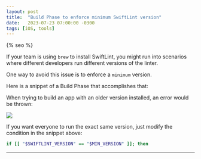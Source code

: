 ```yaml
---
layout: post
title:  "Build Phase to enforce minimum SwiftLint version"
date:   2023-07-23 07:00:00 -0300
tags: [iOS, tools]
---
```


{% seo %}

If your team is using `brew` to install SwiftLint, you might run into scenarios where different developers run different versions of the linter.

One way to avoid this issue is to enforce a `minimum` version.

Here is a snippet of a Build Phase that accomplishes that:

<script src="https://gist.github.com/mdb1/d5b7c005af9989815281dc016cc5d138.js"></script>

When trying to build an app with an older version installed, an error would be thrown:

<img src="{{static.static_files}}/resources/swiftlint-version/swiftlint-error.png">

If you want everyone to run the exact same version, just modify the condition in the snippet above:

```bash
if [[ "$SWIFTLINT_VERSION" == "$MIN_VERSION" ]]; then
```

---
